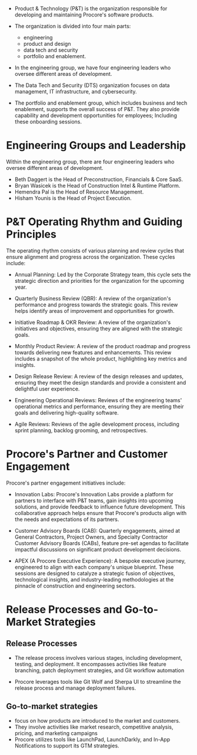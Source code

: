 - Product & Technology (P&T) is the organization responsible for developing and maintaining Procore's software products. 
- The organization is divided into four main parts:
    - engineering
    -  product and design
    -  data tech and security
    - portfolio and enablement.


- In the engineering group, we have four engineering leaders who oversee different areas of development. 
- The Data Tech and Security (DTS) organization focuses on data management, IT infrastructure, and cybersecurity.
- The portfolio and enablement group, which includes business and tech enablement, supports the overall success of P&T. They also provide capability and development opportunities for employees; Including these onboarding sessions.



# Engineering Groups and Leadership

Within the engineering group, there are four engineering leaders who oversee different areas of development.

- Beth Daggert is the Head of Preconstruction, Financials & Core SaaS. 
- Bryan Wasicek is the Head of Construction Intel & Runtime Platform.
- Hemendra Pal is the Head of Resource Management.
- Hisham Younis is the Head of Project Execution.


# P&T Operating Rhythm and Guiding Principles

The operating rhythm consists of various planning and review cycles that ensure alignment and progress across the organization. These cycles include:

- Annual Planning: Led by the Corporate Strategy team, this cycle sets the strategic direction and priorities for the organization for the upcoming year.

- Quarterly Business Review (QBR): A review of the organization's performance and progress towards the strategic goals. This review helps identify areas of improvement and opportunities for growth.

- Initiative Roadmap & OKR Review: A review of the organization's initiatives and objectives, ensuring they are aligned with the strategic goals.

- Monthly Product Review: A review of the product roadmap and progress towards delivering new features and enhancements. This review includes a snapshot of the whole product, highlighting key metrics and insights.

- Design Release Review: A review of the design releases and updates, ensuring they meet the design standards and provide a consistent and delightful user experience.

- Engineering Operational Reviews: Reviews of the engineering teams' operational metrics and performance, ensuring they are meeting their goals and delivering high-quality software.

- Agile Reviews: Reviews of the agile development process, including sprint planning, backlog grooming, and retrospectives.

# Procore's Partner and Customer Engagement

Procore's partner engagement initiatives include:

-  Innovation Labs: Procore's Innovation Labs provide a platform for partners to interface with P&T teams, gain insights into upcoming solutions, and provide feedback to influence future development. This collaborative approach helps ensure that Procore's products align with the needs and expectations of its partners.

- Customer Advisory Boards (CAB): Quarterly engagements, aimed at General Contractors, Project Owners, and Specialty Contractor Customer Advisory Boards (CABs), feature pre-set agendas to facilitate impactful discussions on significant product development decisions.

- APEX (A Procore Executive Experience): A bespoke executive journey, engineered to align with each company's unique blueprint. These sessions are designed to catalyze a strategic fusion of objectives, technological insights, and industry-leading methodologies at the pinnacle of construction and engineering sectors.

# Release Processes and Go-to-Market Strategies

## Release Processes

- The release process involves various stages, including development, testing, and deployment. It encompasses activities like feature branching, patch deployment strategies, and Git workflow automation

- Procore leverages tools like Git Wolf and Sherpa UI to streamline the release process and manage deployment failures.

## Go-to-market strategies

- focus on how products are introduced to the market and customers.
- They involve activities like market research, competitive analysis, pricing, and marketing campaigns
-  Procore utilizes tools like LaunchPad, LaunchDarkly, and In-App Notifications to support its GTM strategies.